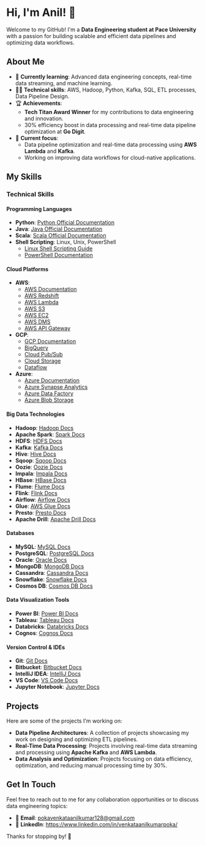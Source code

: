 # Hi, I'm Anil! 👋

Welcome to my GitHub! I'm a **Data Engineering student at Pace University** with a passion for building scalable and efficient data pipelines and optimizing data workflows. 

## About Me

- 🌱 **Currently learning**: Advanced data engineering concepts, real-time data streaming, and machine learning.
- 👨‍💻 **Technical skills**: AWS, Hadoop, Python, Kafka, SQL, ETL processes, Data Pipeline Design.
- 🏆 **Achievements**: 
  - **Tech Titan Award Winner** for my contributions to data engineering and innovation.
  - 30% efficiency boost in data processing and real-time data pipeline optimization at **Go Digit**.
- 🚀 **Current focus**: 
  - Data pipeline optimization and real-time data processing using **AWS Lambda** and **Kafka**.
  - Working on improving data workflows for cloud-native applications.

## My Skills


### Technical Skills

#### **Programming Languages**
- **Python**: [Python Official Documentation](https://docs.python.org/3/)
- **Java**: [Java Official Documentation](https://docs.oracle.com/en/java/)
- **Scala**: [Scala Official Documentation](https://docs.scala-lang.org/)
- **Shell Scripting**: Linux, Unix, PowerShell
  - [Linux Shell Scripting Guide](https://www.tldp.org/LDP/abs/html/)
  - [PowerShell Documentation](https://learn.microsoft.com/en-us/powershell/)

#### **Cloud Platforms**
- **AWS**: 
  - [AWS Documentation](https://aws.amazon.com/documentation/)
  - [AWS Redshift](https://docs.aws.amazon.com/redshift/latest/dg/welcome.html)
  - [AWS Lambda](https://docs.aws.amazon.com/lambda/latest/dg/welcome.html)
  - [AWS S3](https://docs.aws.amazon.com/s3/index.html)
  - [AWS EC2](https://docs.aws.amazon.com/ec2/index.html)
  - [AWS DMS](https://docs.aws.amazon.com/dms/index.html)
  - [AWS API Gateway](https://docs.aws.amazon.com/apigateway/latest/developerguide/welcome.html)
- **GCP**:
  - [GCP Documentation](https://cloud.google.com/docs)
  - [BigQuery](https://cloud.google.com/bigquery/docs)
  - [Cloud Pub/Sub](https://cloud.google.com/pubsub/docs)
  - [Cloud Storage](https://cloud.google.com/storage/docs)
  - [Dataflow](https://cloud.google.com/dataflow/docs)
- **Azure**:
  - [Azure Documentation](https://learn.microsoft.com/en-us/azure/)
  - [Azure Synapse Analytics](https://learn.microsoft.com/en-us/azure/synapse-analytics/)
  - [Azure Data Factory](https://learn.microsoft.com/en-us/azure/data-factory/)
  - [Azure Blob Storage](https://learn.microsoft.com/en-us/azure/storage/blobs/)

#### **Big Data Technologies**
- **Hadoop**: [Hadoop Docs](https://hadoop.apache.org/docs/)
- **Apache Spark**: [Spark Docs](https://spark.apache.org/docs/)
- **HDFS**: [HDFS Docs](https://hadoop.apache.org/docs/stable/hadoop-project-dist/hadoop-hdfs/HdfsDesign.html)
- **Kafka**: [Kafka Docs](https://kafka.apache.org/documentation/)
- **Hive**: [Hive Docs](https://cwiki.apache.org/confluence/display/Hive/Home)
- **Sqoop**: [Sqoop Docs](https://sqoop.apache.org/docs/)
- **Oozie**: [Oozie Docs](https://oozie.apache.org/)
- **Impala**: [Impala Docs](https://impala.apache.org/docs/)
- **HBase**: [HBase Docs](https://hbase.apache.org/book.html)
- **Flume**: [Flume Docs](https://flume.apache.org/)
- **Flink**: [Flink Docs](https://flink.apache.org/documentation.html)
- **Airflow**: [Airflow Docs](https://airflow.apache.org/docs/)
- **Glue**: [AWS Glue Docs](https://docs.aws.amazon.com/glue/index.html)
- **Presto**: [Presto Docs](https://prestosql.io/docs/current/)
- **Apache Drill**: [Apache Drill Docs](https://drill.apache.org/docs/)

#### **Databases**
- **MySQL**: [MySQL Docs](https://dev.mysql.com/doc/)
- **PostgreSQL**: [PostgreSQL Docs](https://www.postgresql.org/docs/)
- **Oracle**: [Oracle Docs](https://docs.oracle.com/en/)
- **MongoDB**: [MongoDB Docs](https://www.mongodb.com/docs/)
- **Cassandra**: [Cassandra Docs](http://cassandra.apache.org/doc/latest/)
- **Snowflake**: [Snowflake Docs](https://docs.snowflake.com/en/)
- **Cosmos DB**: [Cosmos DB Docs](https://learn.microsoft.com/en-us/azure/cosmos-db/)

#### **Data Visualization Tools**
- **Power BI**: [Power BI Docs](https://learn.microsoft.com/en-us/power-bi/)
- **Tableau**: [Tableau Docs](https://www.tableau.com/support/help)
- **Databricks**: [Databricks Docs](https://docs.databricks.com/)
- **Cognos**: [Cognos Docs](https://www.ibm.com/docs/en/cognos-analytics)

#### **Version Control & IDEs**
- **Git**: [Git Docs](https://git-scm.com/doc)
- **Bitbucket**: [Bitbucket Docs](https://confluence.atlassian.com/bitbucket)
- **IntelliJ IDEA**: [IntelliJ Docs](https://www.jetbrains.com/idea/documentation/)
- **VS Code**: [VS Code Docs](https://code.visualstudio.com/docs)
- **Jupyter Notebook**: [Jupyter Docs](https://jupyter.org/documentation)


## Projects

Here are some of the projects I'm working on:

- **Data Pipeline Architectures**: A collection of projects showcasing my work on designing and optimizing ETL pipelines.
- **Real-Time Data Processing**: Projects involving real-time data streaming and processing using **Apache Kafka** and **AWS Lambda**.
- **Data Analysis and Optimization**: Projects focusing on data efficiency, optimization, and reducing manual processing time by 30%.

## Get In Touch

Feel free to reach out to me for any collaboration opportunities or to discuss data engineering topics:

- 📧 **Email**: pokavenkataanilkumar128@gmail.com
- 💼 **LinkedIn**: https://www.linkedin.com/in/venkataanilkumarpoka/

Thanks for stopping by! 🙌
